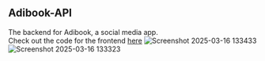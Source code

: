 ## Adibook-API
The backend for Adibook, a social media app.        
Check out the code for the frontend [here](https://github.com/SuperShivam5000/adibook-client)
![Screenshot 2025-03-16 133433](https://github.com/user-attachments/assets/4a1c71b7-db38-455a-8e5d-fe7ae5c6b2ac)
![Screenshot 2025-03-16 133323](https://github.com/user-attachments/assets/3b14e9d3-2af7-4d3f-8e9d-f8b97b2c3a9d)
